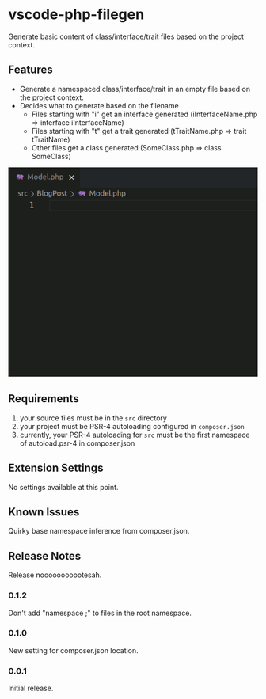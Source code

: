 # vscode-php-filegen

Generate basic content of class/interface/trait files based on the project context.

## Features

- Generate a namespaced class/interface/trait in an empty file based on the project context.
- Decides what to generate based on the filename
    - Files starting with "i" get an interface generated (iInterfaceName.php => interface iInterfaceName)
    - Files starting with "t" get a trait generated (tTraitName.php => trait tTraitName)
    - Other files get a class generated (SomeClass.php => class SomeClass)

![Generate namespaced class](assets/images/vscode-php-filegen.gif)

## Requirements

1. your source files must be in the `src` directory
2. your project must be PSR-4 autoloading configured in `composer.json`
3. currently, your PSR-4 autoloading for `src` must be the first namespace of autoload.psr-4 in composer.json

## Extension Settings

No settings available at this point.

## Known Issues

Quirky base namespace inference from composer.json.

## Release Notes

Release nooooooooootesah.

### 0.1.2

Don't add "namespace ;" to files in the root namespace.

### 0.1.0

New setting for composer.json location.

### 0.0.1

Initial release.
